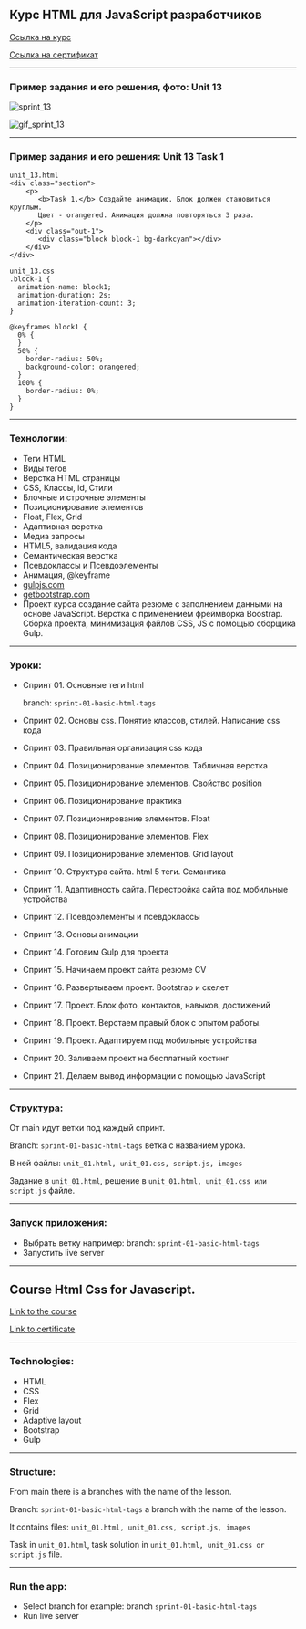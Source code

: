 ## Курс HTML для JavaScript разработчиков

[Ссылка на курс](https://itgid.info/ru/course/html)

[Ссылка на сертификат](https://itgid.info/ru/certificate/view?Certificate[uid]=4d8jmh9vdazn)

---

### Пример задания и его решения, фото: Unit 13

![sprint_13](https://user-images.githubusercontent.com/44125451/217345873-11528958-34c9-4287-bd74-4f6ca89fa614.gif)

![gif_sprint_13](https://github.com/SimAndrew/forkify-app-js/assets/44125451/01602097-3011-4086-81e1-5ad3b0d4d408)

---

### Пример задания и его решения: Unit 13 Task 1

```
unit_13.html
<div class="section">
    <p>
       <b>Task 1.</b> Создайте анимацию. Блок должен становиться круглым.
       Цвет - orangered. Анимация должна повторяться 3 раза.
    </p>
    <div class="out-1">
       <div class="block block-1 bg-darkcyan"></div>
    </div>
</div>

unit_13.css
.block-1 {
  animation-name: block1;
  animation-duration: 2s;
  animation-iteration-count: 3;
}

@keyframes block1 {
  0% {
  }
  50% {
    border-radius: 50%;
    background-color: orangered;
  }
  100% {
    border-radius: 0%;
  }
}
```

---

### Технологии:

- Теги HTML
- Виды тегов
- Верстка HTML страницы
- CSS, Классы, id, Стили
- Блочные и строчные элементы
- Позиционирование элементов
- Float, Flex, Grid
- Адаптивная верстка
- Медиа запросы
- HTML5, валидация кода
- Семантическая верстка
- Псевдоклассы и Псевдоэлементы
- Анимация, @keyframe
- [gulpjs.com](https://gulpjs.com/)
- [getbootstrap.com](https://getbootstrap.com/)
- Проект курса создание сайта резюме с заполнением данными на основе JavaScript. Верстка с применением фреймворка
  Boostrap. Сборка проекта, минимизация файлов CSS, JS с помощью сборщика Gulp.

---

### Уроки:

- Спринт 01. Основные теги html

  branch: `sprint-01-basic-html-tags`
- Спринт 02. Основы css. Понятие классов, стилей. Написание css кода
- Спринт 03. Правильная организация css кода
- Спринт 04. Позиционирование элементов. Табличная верстка
- Спринт 05. Позиционирование элементов. Свойство position
- Спринт 06. Позиционирование практика
- Спринт 07. Позиционирование элементов. Float
- Спринт 08. Позиционирование элементов. Flex
- Спринт 09. Позиционирование элементов. Grid layout
- Спринт 10. Структура сайта. html 5 теги. Семантика
- Спринт 11. Адаптивность сайта. Перестройка сайта под мобильные устройства
- Спринт 12. Псевдоэлементы и псевдоклассы
- Спринт 13. Основы анимации
- Спринт 14. Готовим Gulp для проекта
- Спринт 15. Начинаем проект сайта резюме CV
- Спринт 16. Развертываем проект. Bootstrap и скелет
- Спринт 17. Проект. Блок фото, контактов, навыков, достижений
- Спринт 18. Проект. Верстаем правый блок с опытом работы.
- Спринт 19. Проект. Адаптируем под мобильные устройства
- Спринт 20. Заливаем проект на бесплатный хостинг
- Спринт 21. Делаем вывод информации с помощью JavaScript

---

### Структура:

От main идут ветки под каждый спринт.

Branch: `sprint-01-basic-html-tags` ветка с названием урока.

В ней файлы: `unit_01.html, unit_01.css, script.js, images`

Задание в `unit_01.html`, решение в `unit_01.html, unit_01.css или script.js` файле.

---

### Запуск приложения:

- Выбрать ветку например: branch: `sprint-01-basic-html-tags`
- Запустить live server

---

## Course Html Css for Javascript.

[Link to the course](https://itgid.info/ru/course/html)

[Link to certificate](https://itgid.info/ru/certificate/view?Certificate[uid]=4d8jmh9vdazn)

---

### Technologies:

* HTML
* CSS
* Flex
* Grid
* Adaptive layout
* Bootstrap
* Gulp

---

### Structure:

From main there is a branches with the name of the lesson.

Branch: `sprint-01-basic-html-tags` a branch with the name of the lesson.

It contains files: `unit_01.html, unit_01.css, script.js, images`

Task in `unit_01.html`, task solution in `unit_01.html, unit_01.css or script.js` file.

---

### Run the app:

- Select branch for example: branch `sprint-01-basic-html-tags`
- Run live server